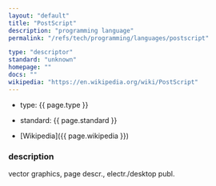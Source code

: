 ```yaml
---
layout: "default"
title: "PostScript"
description: "programming language"
permalink: "/refs/tech/programming/languages/postscript"

type: "descriptor"
standard: "unknown"
homepage: ""
docs: ""
wikipedia: "https://en.wikipedia.org/wiki/PostScript"
---
```


- type: {{ page.type }}
- standard: {{ page.standard }}

- [Wikipedia]({{ page.wikipedia }})

### description

vector graphics, page descr., electr./desktop publ.

